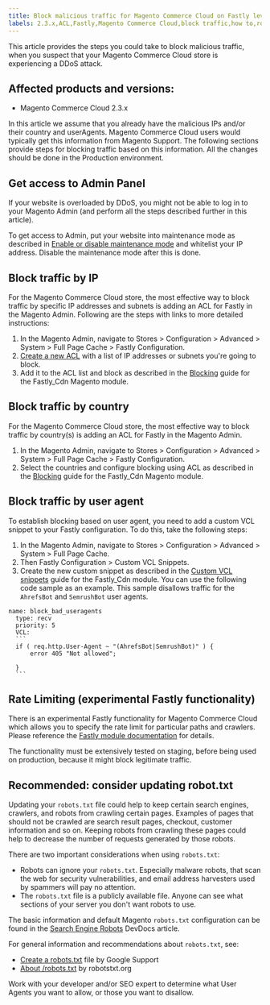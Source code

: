 ```yaml
---
title: Block malicious traffic for Magento Commerce Cloud on Fastly level
labels: 2.3.x,ACL,Fastly,Magento Commerce Cloud,block traffic,how to,robots.txt,security
---
```


This article provides the steps you could take to block malicious traffic, when you suspect that your Magento Commerce Cloud store is experiencing a DDoS attack.

## Affected products and versions:

* Magento Commerce Cloud 2.3.x

In this article we assume that you already have the malicious IPs and/or their country and userAgents. Magento Commerce Cloud users would typically get this information from Magento Support. The following sections provide steps for blocking traffic based on this information. All the changes should be done in the Production environment.

## Get access to Admin Panel

If your website is overloaded by DDoS, you might not be able to log in to your Magento Admin (and perform all the steps described further in this article).

To get access to Admin, put your website into maintenance mode as described in [Enable or disable maintenance mode](https://devdocs.magento.com/guides/v2.4/install-gde/install/cli/install-cli-subcommands-maint.html#instgde-cli-maint) and whitelist your IP address. Disable the maintenance mode after this is done.

## Block traffic by IP

For the Magento Commerce Cloud store, the most effective way to block traffic by specific IP addresses and subnets is adding an ACL for Fastly in the Magento Admin. Following are the steps with links to more detailed instructions:

1. In the Magento Admin, navigate to Stores > Configuration > Advanced > System > Full Page Cache > Fastly Configuration.
1. [Create a new ACL](https://github.com/fastly/fastly-magento2/blob/master/Documentation/Guides/ACL.md) with a list of IP addresses or subnets you're going to block.
1. Add it to the ACL list and block as described in the [Blocking](https://github.com/fastly/fastly-magento2/blob/master/Documentation/Guides/BLOCKING.md) guide for the Fastly\_Cdn Magento module.

## Block traffic by country

For the Magento Commerce Cloud store, the most effective way to block traffic by country(s) is adding an ACL for Fastly in the Magento Admin.  

1. In the Magento Admin, navigate to Stores > Configuration > Advanced > System > Full Page Cache > Fastly Configuration.
1. Select the countries and configure blocking using ACL as described in the [Blocking](https://github.com/fastly/fastly-magento2/blob/master/Documentation/Guides/BLOCKING.md) guide for the Fastly\_Cdn Magento module.

## Block traffic by user agent

To establish blocking based on user agent, you need to add a custom VCL snippet to your Fastly configuration. To do this, take the following steps:

1. In the Magento Admin, navigate to Stores > Configuration > Advanced > System > Full Page Cache.
1. Then Fastly Configuration > Custom VCL Snippets.
1. Create the new custom snippet as described in the [Custom VCL snippets](https://github.com/fastly/fastly-magento2/blob/master/Documentation/Guides/CUSTOM-VCL-SNIPPETS.md) guide for the Fastly\_Cdn module. You can use the following code sample as an example. This sample disallows traffic for the `` AhrefsBot `` and `` SemrushBot `` user agents.

<pre><code class="language-json">name: block_bad_useragents
  type: recv
  priority: 5
  VCL:
  ```
  if ( req.http.User-Agent ~ "(AhrefsBot|SemrushBot)" ) {
      error 405 "Not allowed";<br/>
  }
  ```</code></pre>

## Rate Limiting (experimental Fastly functionality)

There is an experimental Fastly functionality for Magento Commerce Cloud which allows you to specify the rate limit for particular paths and crawlers. Please reference the [Fastly module documentation](https://github.com/fastly/fastly-magento2/blob/master/Documentation/Guides/RATE-LIMITING.md) for details.

<p class="warning">The functionality must be extensively tested on staging, before being used on production, because it might block legitimate traffic. </p>

## Recommended: consider updating robot.txt

Updating your `` robots.txt `` file could help to keep certain search engines, crawlers, and robots from crawling certain pages. Examples of pages that should not be crawled are search result pages, checkout, customer information and so on. Keeping robots from crawling these pages could help to decrease the number of requests generated by those robots.

 There are two important considerations when using `` robots.txt ``:

* Robots can ignore your `` robots.txt ``. Especially malware robots, that scan the web for security vulnerabilities, and email address harvesters used by spammers will pay no attention.
* The `` robots.txt `` file is a publicly available file. Anyone can see what sections of your server you don't want robots to use.

The basic information and default Magento `` robots.txt `` configuration can be found in the [Search Engine Robots](https://docs.magento.com/m2/ee/user_guide/marketing/search-engine-robots.html) DevDocs article.

For general information and recommendations about `` robots.txt ``, see:

* [Create a robots.txt](https://support.google.com/webmasters/answer/6062596?hl=en) file by Google Support
* [About /robots.txt](https://www.robotstxt.org/robotstxt.html) by robotstxt.org

Work with your developer and/or SEO expert to determine what User Agents you want to allow, or those you want to disallow.
